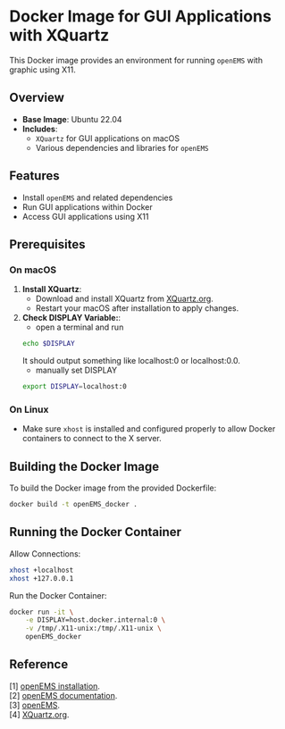 # Docker Image for GUI Applications with XQuartz

This Docker image provides an environment for running `openEMS` with graphic using X11.

## Overview

- **Base Image**: Ubuntu 22.04
- **Includes**:
  - `XQuartz` for GUI applications on macOS
  - Various dependencies and libraries for `openEMS`

## Features

- Install `openEMS` and related dependencies
- Run GUI applications within Docker
- Access GUI applications using X11

## Prerequisites

### On macOS

1. **Install XQuartz**:
   - Download and install XQuartz from [XQuartz.org](https://www.xquartz.org/).
   - Restart your macOS after installation to apply changes.
2. **Check DISPLAY Variable:**:
   - open a terminal and run
   ```bash
   echo $DISPLAY
   ```
   It should output something like localhost:0 or localhost:0.0.
   - manually set DISPLAY
   ```bash
   export DISPLAY=localhost:0
   ```

### On Linux

- Make sure `xhost` is installed and configured properly to allow Docker containers to connect to the X server.

## Building the Docker Image

To build the Docker image from the provided Dockerfile:

```bash
docker build -t openEMS_docker .
```

## Running the Docker Container
Allow Connections:
```bash
xhost +localhost
xhost +127.0.0.1
```
Run the Docker Container:
```bash
docker run -it \
    -e DISPLAY=host.docker.internal:0 \
    -v /tmp/.X11-unix:/tmp/.X11-unix \
    openEMS_docker
```

## Reference
[1] [openEMS installation](https://docs.openems.de/install.html).  
[2] [openEMS documentation](https://docs.openems.de).  
[3] [openEMS](https://www.openems.de).  
[4] [XQuartz.org](https://www.xquartz.org/).